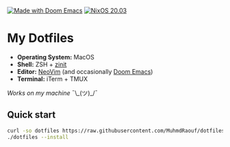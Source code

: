 [![Made with Doom Emacs](https://img.shields.io/badge/Made_with-Doom_Emacs-blueviolet.svg?style=flat-square&logo=GNU%20Emacs&logoColor=white)](https://github.com/hlissner/doom-emacs)
[![NixOS 20.03](https://img.shields.io/badge/NixOS-v20.03-blue.svg?style=flat-square&logo=NixOS&logoColor=white)](https://nixos.org)

# My Dotfiles

+ **Operating System:** MacOS
+ **Shell:** ZSH + [zinit](https://github.com/zdharma-continuum/zinit)
+ **Editor:** [NeoVim](https://www.lazyvim.org/) (and occasionally [Doom Emacs](https://github.com/doomemacs/doomemacs))
+ **Terminal:** iTerm + TMUX

*Works on my machine* ¯\\\_(ツ)_/¯

## Quick start

```sh
curl -so dotfiles https://raw.githubusercontent.com/MuhmdRaouf/dotfiles/master/bin/dotfiles
./dotfiles --install
```

